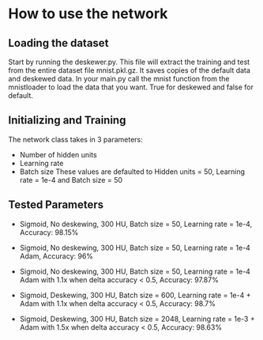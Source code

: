 # How to use the network
## Loading the dataset
Start by running the deskewer.py. This file will extract the training and test from the entire dataset file mnist.pkl.gz. It saves copies of the default data and deskewed data.
In your main.py call the mnist function from the mnistloader to load the data that you want. True for deskewed and false for default.

## Initializing and Training
The network class takes in 3 parameters:
- Number of hidden units
- Learning rate
- Batch size
These values are defaulted to Hidden units = 50, Learning rate = 1e-4 and Batch size = 50



## Tested Parameters
- Sigmoid, No deskewing, 300 HU,  Batch size = 50, Learning rate = 1e-4, Accuracy: 98.15%

- Sigmoid, No deskewing, 300 HU, Batch size = 50, Learning rate = 1e-4 Adam, Accuracy: 96%

- Sigmoid, No deskewing, 300 HU, Batch size = 50, Learning rate = 1e-4 Adam with 1.1x when delta accuracy < 0.5, Accuracy: 97.87%

- Sigmoid, Deskewing, 300 HU, Batch size = 600, Learning rate = 1e-4 + Adam with 1.1x when delta accuracy < 0.5, Accuracy: 98.7%

- Sigmoid, Deskewing, 300 HU, Batch size = 2048, Learning rate = 1e-3 + Adam with 1.5x when delta accuracy < 0.5, Accuracy: 98.63% 
